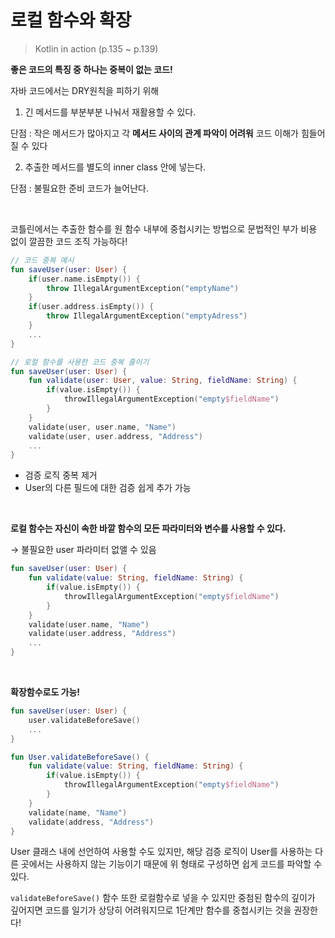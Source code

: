 # 로컬 함수와 확장

> Kotlin in action (p.135 ~ p.139)

**좋은 코드의 특징 중 하나는 중복이 없는 코드!**

자바 코드에서는 DRY원칙을 피하기 위해

1. 긴 메서드를 부분부분 나눠서 재활용할 수 있다.

단점 : 작은 메서드가 많아지고 각 **메서드 사이의 관계 파악이 어려워** 코드 이해가 힘들어질 수 있다

2. 추출한 메서드를 별도의 inner class 안에 넣는다.

단점 : 불필요한 준비 코드가 늘어난다.

<br>

코틀린에서는 추출한 함수를 원 함수 내부에 중첩시키는 방법으로 문법적인 부가 비용 없이 깔끔한 코드 조직 가능하다!

```kotlin
// 코드 중복 예시
fun saveUser(user: User) {
	if(user.name.isEmpty()) {
		throw IllegalArgumentException("emptyName")
	}
	if(user.address.isEmpty()) {
		throw IllegalArgumentException("emptyAdress")
	}
	...
}
```

```kotlin
// 로컬 함수를 사용한 코드 중복 줄이기
fun saveUser(user: User) {
	fun validate(user: User, value: String, fieldName: String) {
		if(value.isEmpty()) {
			throwIllegalArgumentException("empty$fieldName")
		}
	}
	validate(user, user.name, "Name")
	validate(user, user.address, "Address")
	...
}
```

- 검증 로직 중복 제거
- User의 다른 필드에 대한 검증 쉽게 추가 가능

<br>

**로컬 함수는 자신이 속한 바깥 함수의 모든 파라미터와 변수를 사용할 수 있다.**

→ 불필요한 user 파라미터 없앨 수 있음

```kotlin
fun saveUser(user: User) {
	fun validate(value: String, fieldName: String) {
		if(value.isEmpty()) {
			throwIllegalArgumentException("empty$fieldName")
		}
	}
	validate(user.name, "Name")
	validate(user.address, "Address")
	...
}
```

<br>

**확장함수로도 가능!**

```kotlin
fun saveUser(user: User) {
	user.validateBeforeSave()
	...
}

fun User.validateBeforeSave() {
	fun validate(value: String, fieldName: String) {
		if(value.isEmpty()) {
			throwIllegalArgumentException("empty$fieldName")
		}
	}
	validate(name, "Name")
	validate(address, "Address")
}
```

User 클래스 내에 선언하여 사용할 수도 있지만, 해당 검증 로직이 User를 사용하는 다른 곳에서는 사용하지 않는 기능이기 때문에 위 형태로 구성하면 쉽게 코드를 파악할 수 있다.

`validateBeforeSave()` 함수 또한 로컬함수로 넣을 수 있지만 중첨된 함수의 깊이가 깊어지면 코드를 일기가 상당히 어려워지므로 1단계만 함수를 중첩시키는 것을 권장한다!

